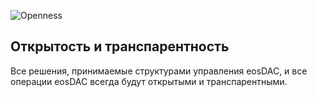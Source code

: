 ![Openness](/assets/vision-core-principles/Openness-Icon-160x160.svg)

Открытость и транспарентность
---

Все решения, принимаемые структурами управления eosDAC, и все операции eosDAC всегда будут открытыми и транспарентными.

